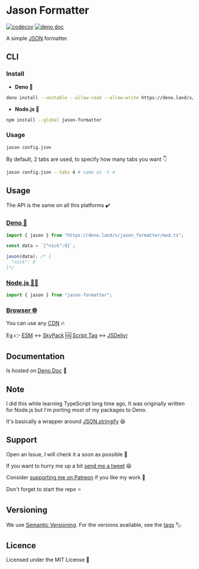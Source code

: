# Jason Formatter

[![codecov](https://codecov.io/gh/ultirequiem/jason-formatter/branch/main/graph/badge.svg)](https://codecov.io/gh/ultirequiem/jason-formatter)
[![deno doc](https://doc.deno.land/badge.svg)](https://doc.deno.land/https/deno.land/x/jason_formatter/mod.ts)

A simple [JSON](https://json.org) formatter.

## CLI

### Install

- **Deno 🎃**

```sh
deno install --unstable --allow-read --allow-write https://deno.land/x/jason_formatter/jason.ts
```

- **Node.js 🐼**

```sh
npm install --global jason-formatter
```

### Usage

```bash
jason config.json
```

By default, 2 tabs are used, to specify how many tabs you want 👇

```bash
jason config.json --tabs 4 # same as -t 4
```

## Usage

The API is the same on all this platforms ✔️

### [Deno 🦕](https://deno.land/x/jason_formatter)

```typescript
import { jason } from "https://deno.land/x/jason_formatter/mod.ts";

const data = `{"nick":9}`;

jason(data); /* {
  "nick": 9
}*/
```

### [Node.js 🐢🚀](https://npmjs.com/package/jason-formatter)

```ts
import { jason } from "jason-formatter";
```

### [Browser 🌐](https://developer.mozilla.org/en-US/docs/Glossary/Browser)

You can use any [CDN](https://en.wikipedia.org/wiki/Content_delivery_network) 🔥

Eg 👉
[ESM](https://developer.mozilla.org/en-US/docs/Web/JavaScript/Guide/Modules) ↔️
[SkyPack](https://cdn.skypack.dev/jason-formatter) 🆚
[Script Tag](https://developer.mozilla.org/en-US/docs/Web/HTML/Element/script)
↔️ [JSDelivr](https://cdn.jsdelivr.net/npm/jason-formatter)

## Documentation

Is hosted on
[Deno Doc](https://doc.deno.land/https://deno.land/x/jason_formatter/mod.ts) 📄

## Note

I did this while learning TypeScript long time ago, It was originally written
for Node.js but I'm porting most of my packages to Deno.

It's basically a wrapper around
[JSON.stringify](https://developer.mozilla.org/en-US/docs/Web/JavaScript/Reference/Global_Objects/JSON/stringify)
😆

## Support

Open an Issue, I will check it a soon as possible 👀

If you want to hurry me up a bit
[send me a tweet](https://twitter.com/UltiRequiem) 😆

Consider [supporting me on Patreon](https://patreon.com/UltiRequiem) if you like
my work 🙏

Don't forget to start the repo ⭐

## Versioning

We use [Semantic Versioning](http://semver.org). For the versions available, see
the [tags](https://github.com/UltiRequiem/jason-formatter/tags) 🏷️

## Licence

Licensed under the MIT License 📄
